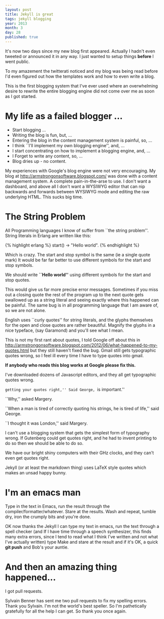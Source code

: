 ```yaml
---
layout: post
title: Jekyll is great
tags: jekyll blogging
year: 2013
month: 3
day: 28
published: true
---
```


It's now two days since my new blog first appeared. Actually I hadn't
even tweeted or announced it in any way. I just wanted to setup things
<b>before</b> I went public.

To my amazement the twitterati noticed and my blog was being read
before I'd even figured out how the templates work and how to even
write a blog.

This is the first blogging system that I've ever used where an
overwhelming desire to rewrite the entire blogging engine did not come
over me as soon as I got started.

My life as a failed blogger ...
========================

* Start blogging ...
* Writing the blog is fun, but, ...
* Entering the blog in the content management system is painful, so, ...
* I think ``I'll implement my own blogging engine'', and, ...
* I start concentrating on how to implement a blogging engine, and, ...
* I Forget to write any content, so, ...
* Blog dries up - no content.

My experiences with Google's blog engine were not very encouraging.
My blog at http://armstrongonsoftware.blogspot.com/ was done with a
content management system. A complete pain-in-the-arse to use. I don't
want a dashboard, and above all I don't want a WYSIWYG editor that can
nip backwards and forwards between WYSIWYG mode and editing the raw
underlying HTML.  This sucks big time.

The String Problem
===================

All Programming languages I know of suffer from ``the string problem''.
String literals in Erlang are written like this:


{% highlight erlang %}
start() ->
    "Hello world".
{% endhighlight %}

Which is crazy. The start and stop symbol is the same (ie a single quote mark)
It would be far far better to use different symbols for the start and stop symbols.

We should write <b>``Hello world''</b> using different symbols for the start and stop quotes.

This would give us far more precise error messages. Sometimes if you
miss out a closing quote the rest of the program up to the next
quote gets swallowed up as a string literal and seeing exactly where
this happened can be painful. The same bug is in all programming
language that I am aware of, so we are not alone.

English uses ``curly quotes'' for string literals, and the glyphs themselves for
the open and close quotes are rather beautiful. Magnify the glyphs in a nice typeface,
(say Garamond) and you'll see what I mean.

This is not my first rant about quotes, I told Google off about this in
http://armstrongonsoftware.blogspot.com/2012/06/what-happened-to-my-quotes.html
but they still haven't fixed the bug. Gmail still gets typographic
quotes wrong, so I feel ill every time I have to type quotes into
gmail.

<b>If anybody who reads this blog works at Google please fix this.</b>

I've downloaded dozens of Javascript editors, and they all get typographic quotes wrong.

``getting your quotes right,'' Said George, ``is important.''

``Why,'' asked Margery.

``When a man is tired of correctly quoting his strings, he is tired of life,'' said George.

``I thought it was London,'' said Margery.

I can't use a blogging system that gets the simplest form of
typography wrong.  If Gutenberg could get quotes right, and he had to
invent printing to do so then we should be able to do so.

We have our bright shiny computers with their GHz clocks, and they
can't even get quotes right.

Jekyll (or at least the markdown thing) uses LaTeX style quotes
which makes an unsad happy bunny.

I'm an emacs man 
================

Type in the text in Emacs, run the result through the
compiler/formatter/whatever.  Stare at the results. Wash and repeat,
tumble dry, iron the crumply bits and you're done.

OK now thanks the Jekyll I can type my text in emacs, run the text
through a spell checker (and If I have time through a speech
synthesizer, this finds many extra errors, since I tend to read what I
think I've written and not what I've actually written) type Make and
stare at the result and if it's OK, a quick <b>git push</b> and Bob's
your auntie.

And then an amazing thing happened...
==================================

I got pull requests.   


Sylvain Benner has sent me two pull requests to fix my spelling
errors. Thank you Sylvain. I'm not the world's best speller. So I'm
pathetically gratefully for all the help I can get. So thank you once
again.
